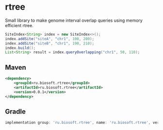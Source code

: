 # rtree
Small library to make genome interval overlap queries using memory efficient rtree.

```java
SiteIndex<String> index = new SiteIndex<>();
index.addSite("siteA", "chr1", 100, 200);
index.addSite("siteB", "chr1", 190, 210);
index.build();
List<String> result = index.queryOverlapping("chr1", 50, 110);
```

## Maven

```xml
<dependency>
    <groupId>ru.biosoft.rtree</groupId>
    <artifactId>ru.biosoft.rtree</artifactId>
    <version>0.0.1</version>
</dependency>
```

## Gradle

```groovy
implementation group: 'ru.biosoft.rtree', name: 'ru.biosoft.rtree', version: '0.0.1'
```